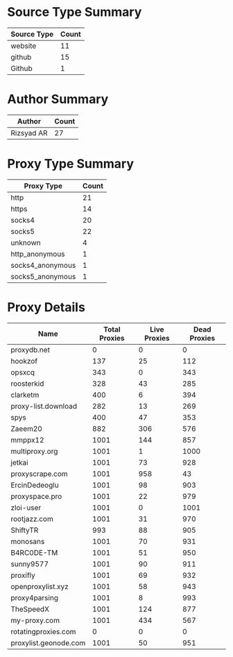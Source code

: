 # Source Type Summary

| Source Type | Count |
|-------------|-------|
| website | 11 |
| github | 15 |
| Github | 1 |


# Author Summary

| Author | Count |
|--------|-------|
| Rizsyad AR | 27 |


# Proxy Type Summary

| Proxy Type | Count |
|------------|-------|
| http | 21 |
| https | 14 |
| socks4 | 20 |
| socks5 | 22 |
| unknown | 4 |
| http_anonymous | 1 |
| socks4_anonymous | 1 |
| socks5_anonymous | 1 |


# Proxy Details

| Name | Total Proxies | Live Proxies | Dead Proxies |
|------|---------------|--------------|---------------|
| proxydb.net | 0 | 0 | 0 |
| hookzof | 137 | 25 | 112 |
| opsxcq | 343 | 0 | 343 |
| roosterkid | 328 | 43 | 285 |
| clarketm | 400 | 6 | 394 |
| proxy-list.download | 282 | 13 | 269 |
| spys | 400 | 47 | 353 |
| Zaeem20 | 882 | 306 | 576 |
| mmppx12 | 1001 | 144 | 857 |
| multiproxy.org | 1001 | 1 | 1000 |
| jetkai | 1001 | 73 | 928 |
| proxyscrape.com | 1001 | 958 | 43 |
| ErcinDedeoglu | 1001 | 98 | 903 |
| proxyspace.pro | 1001 | 22 | 979 |
| zloi-user | 1001 | 0 | 1001 |
| rootjazz.com | 1001 | 31 | 970 |
| ShiftyTR | 993 | 88 | 905 |
| monosans | 1001 | 70 | 931 |
| B4RC0DE-TM | 1001 | 51 | 950 |
| sunny9577 | 1001 | 90 | 911 |
| proxifly | 1001 | 69 | 932 |
| openproxylist.xyz | 1001 | 58 | 943 |
| proxy4parsing | 1001 | 8 | 993 |
| TheSpeedX | 1001 | 124 | 877 |
| my-proxy.com | 1001 | 434 | 567 |
| rotatingproxies.com | 0 | 0 | 0 |
| proxylist.geonode.com | 1001 | 50 | 951 |
